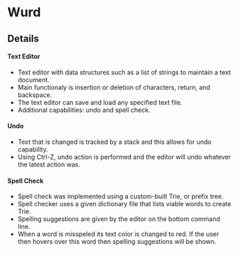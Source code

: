 # Wurd

## Details
#### Text Editor
- Text editor with data structures such as a list of strings to maintain a text document. 
- Main functionaly is insertion or deletion of characters, return, and backspace.
- The text editor can save and load any specified text file.
- Additional capabilities: undo and spell check.

#### Undo
- Text that is changed is tracked by a stack and this allows for undo capability.
- Using Ctrl-Z, undo action is performed and the editor will undo whatever the latest action was.

#### Spell Check
- Spell check was implemented using a custom-built Trie, or prefix tree.
- Spell checker uses a given dictionary file that lists viable words to create Trie.
- Spelling suggestions are given by the editor on the bottom command line.
- When a word is misspeled its text color is changed to red. If the user then hovers over this word then spelling suggestions will be shown.
